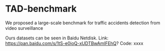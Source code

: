 # TAD-benchmark
We proposed a large-scale benchmark for traffic accidents detection from video surveillance

Ours datasets can be seen in Baidu Netdisk.
Link: https://pan.baidu.com/s/1tS-e0ioQ-xUDTBwAmlFEhQ?
Code: xxxx
